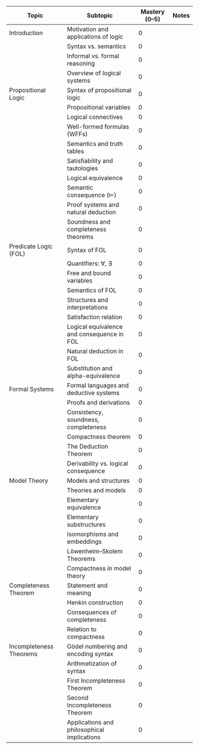 | Topic                   | Subtopic                                    | Mastery (0–5) | Notes |
| ----------------------- | ------------------------------------------- | ------------- | ----- |
| Introduction            | Motivation and applications of logic        | 0             |       |
|                         | Syntax vs. semantics                        | 0             |       |
|                         | Informal vs. formal reasoning               | 0             |       |
|                         | Overview of logical systems                 | 0             |       |
| Propositional Logic     | Syntax of propositional logic               | 0             |       |
|                         | Propositional variables                     | 0             |       |
|                         | Logical connectives                         | 0             |       |
|                         | Well-formed formulas (WFFs)                 | 0             |       |
|                         | Semantics and truth tables                  | 0             |       |
|                         | Satisfiability and tautologies              | 0             |       |
|                         | Logical equivalence                         | 0             |       |
|                         | Semantic consequence (⊨)                    | 0             |       |
|                         | Proof systems and natural deduction         | 0             |       |
|                         | Soundness and completeness theorems         | 0             |       |
| Predicate Logic (FOL)   | Syntax of FOL                               | 0             |       |
|                         | Quantifiers: ∀, ∃                           | 0             |       |
|                         | Free and bound variables                    | 0             |       |
|                         | Semantics of FOL                            | 0             |       |
|                         | Structures and interpretations              | 0             |       |
|                         | Satisfaction relation                       | 0             |       |
|                         | Logical equivalence and consequence in FOL  | 0             |       |
|                         | Natural deduction in FOL                    | 0             |       |
|                         | Substitution and alpha-equivalence          | 0             |       |
| Formal Systems          | Formal languages and deductive systems      | 0             |       |
|                         | Proofs and derivations                      | 0             |       |
|                         | Consistency, soundness, completeness        | 0             |       |
|                         | Compactness theorem                         | 0             |       |
|                         | The Deduction Theorem                       | 0             |       |
|                         | Derivability vs. logical consequence        | 0             |       |
| Model Theory            | Models and structures                       | 0             |       |
|                         | Theories and models                         | 0             |       |
|                         | Elementary equivalence                      | 0             |       |
|                         | Elementary substructures                    | 0             |       |
|                         | Isomorphisms and embeddings                 | 0             |       |
|                         | Löwenheim–Skolem Theorems                   | 0             |       |
|                         | Compactness in model theory                 | 0             |       |
| Completeness Theorem    | Statement and meaning                       | 0             |       |
|                         | Henkin construction                         | 0             |       |
|                         | Consequences of completeness                | 0             |       |
|                         | Relation to compactness                     | 0             |       |
| Incompleteness Theorems | Gödel numbering and encoding syntax         | 0             |       |
|                         | Arithmetization of syntax                   | 0             |       |
|                         | First Incompleteness Theorem                | 0             |       |
|                         | Second Incompleteness Theorem               | 0             |       |
|                         | Applications and philosophical implications | 0             |       |
